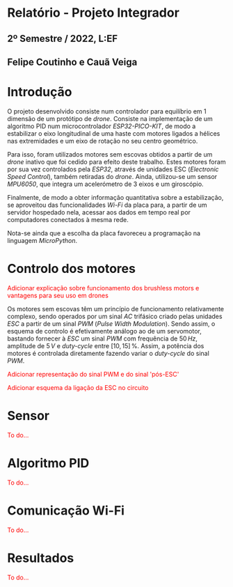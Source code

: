 # Relatório - Projeto Integrador
## 2º Semestre / 2022, L:EF
## Felipe Coutinho e Cauã Veiga

# Introdução

O projeto desenvolvido consiste num controlador para equilíbrio em 1 dimensão de um protótipo de *drone*. Consiste na implementação de um algoritmo PID num microcontrolador *ESP32-PICO-KIT*, de modo a estabilizar o eixo longitudinal de uma haste com motores ligados a hélices nas extremidades e um eixo de rotação no seu centro geométrico.

Para isso, foram utilizados motores sem escovas obtidos a partir de um *drone* inativo que foi cedido para efeito deste trabalho. Estes motores foram por sua vez controlados pela *ESP32*, através de unidades ESC (*Electronic Speed Control*), também retiradas do *drone*. Ainda, utilizou-se um sensor *MPU6050*, que integra um acelerómetro de 3 eixos e um giroscópio. 

Finalmente, de modo a obter informação quantitativa sobre a estabilização, se aproveitou das funcionalidades *Wi-Fi* da placa para, a partir de um servidor hospedado nela, acessar aos dados em tempo real por computadores conectados à mesma rede.

Nota-se ainda que a escolha da placa favoreceu a programação na linguagem *MicroPython*.

# Controlo dos motores

<span style="color:red">Adicionar explicação sobre funcionamento dos brushless motors e vantagens para seu uso em drones</span>

Os motores sem escovas têm um princípio de funcionamento relativamente complexo, sendo operados por um sinal *AC* trifásico criado pelas unidades *ESC* a partir de um sinal *PWM* (*Pulse Width Modulation*). Sendo assim, o esquema de controlo é efetivamente análogo ao de um servomotor, bastando fornecer à *ESC* um sinal *PWM* com frequência de $50 \, Hz$, amplitude de $5 \, V$ e *duty-cycle* entre $[10,\, 15]\,\%$. Assim, a potência dos motores é controlada diretamente fazendo variar o *duty-cycle* do sinal *PWM*.

<span style="color:red">Adicionar representação do sinal PWM e do sinal 'pós-ESC'</span>

<span style="color:red">Adicionar esquema da ligação da ESC no circuito</span>

# Sensor

<span style="color:red">To do...</span>

# Algoritmo PID

<span style="color:red">To do...</span>

# Comunicação Wi-Fi

<span style="color:red">To do...</span>

# Resultados

<span style="color:red">To do...</span>